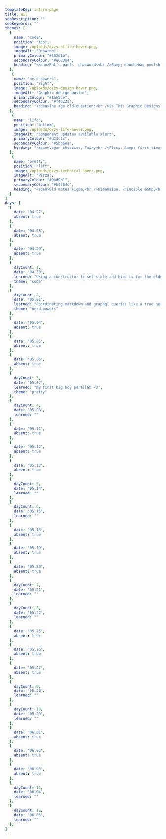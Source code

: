 ```yaml
---
templateKey: intern-page
title: Wil
seoDescription: ""
seoKeywords: ""
themes: [
  {
    name: "code",
    position: "top",
    image: /uploads/ozzy-office-hover.png,
    imageAlt: "Drawing",
    primaryColour: "#502d1b",
    secondaryColour: "#e683a4",
    heading: "<span>Pat’s pants, passwords<br />&amp; douchebag pool<br />table owners.</span>"
  },
   {
    name: "nerd-powers",
    position: "right",
    image: /uploads/ozzy-design-hover.png,
    imageAlt: "Graphic design poster",
    primaryColour: "#1b65ce",
    secondaryColour: "#f4b233",
    heading: "<span>The age old question:<br />Is This Graphic Designs?<br />(Hint: 5 degrees)</span>"
  },
   {
    name: "life",
    position: "bottom",
    image: /uploads/ozzy-life-hover.png,
    imageAlt: "Component updates available alert",
    primaryColour: "#d23c1c",
    secondaryColour: "#5bb6ea",
    heading: "<span>Vegan cheezies, Fairy<br />Floss, &amp; first time<br />birthday cakes.</span>"
  },
   {
    name: "pretty",
    position: "left",
    image: /uploads/ozzy-technical-hover.png,
    imageAlt: "Pizza",
    primaryColour: "#9ad9b1",
    secondaryColour: "#b4204c",
    heading: "<span>Old mates Figma,<br />Dimension, Principle &amp;<br />Pantone.</span>"
  }
]
days: [
  {
    date: "04.27",
    absent: true
  },
  {
    date: "04.28",
    absent: true
  },
  {
    date: "04.29",
    absent: true
  },
  {
    dayCount: 1, 
    date: "04.30",
    learned: "Using a constructor to set state and bind is for the elderly.",
    theme: "code"
  },
  { 
    dayCount: 2, 
    date: "05.01",
    learned: "Coordinating markdown and graphql queries like a true nerd",
    theme: "nerd-powers"
  },
  {
    date: "05.04",
    absent: true
  },
  {
    date: "05.05",
    absent: true
  },
  {
    date: "05.06",
    absent: true
  },  
  {
    dayCount: 3, 
    date: "05.07",
    learned: "my first big boy parallax <3",
    theme: "pretty"
  },
  { 
    dayCount: 4, 
    date: "05.08",
    learned: ""
  },
  {
    date: "05.11",
    absent: true
  },
  {
    date: "05.12",
    absent: true
  },
  {
    date: "05.13",
    absent: true
  },  
  {
    dayCount: 5, 
    date: "05.14",
    learned: ""
  },
  { 
    dayCount: 6, 
    date: "05.15",
    learned: ""
  },
  {
    date: "05.18",
    absent: true
  },
  {
    date: "05.19",
    absent: true
  },
  {
    date: "05.20",
    absent: true
  },  
  {
    dayCount: 7, 
    date: "05.21",
    learned: ""
  },
  { 
    dayCount: 8, 
    date: "05.22",
    learned: ""
  },
  {
    date: "05.25",
    absent: true
  },
  {
    date: "05.26",
    absent: true
  },
  {
    date: "05.27",
    absent: true
  },  
  {
    dayCount: 9, 
    date: "05.28",
    learned: ""
  },
  { 
    dayCount: 10, 
    date: "05.29",
    learned: ""
  },
  {
    date: "06.01",
    absent: true
  },
  {
    date: "06.02",
    absent: true
  },
  {
    date: "06.03",
    absent: true
  },  
  {
    dayCount: 11, 
    date: "06.04",
    learned: ""
  },
  { 
    dayCount: 12, 
    date: "06.05",
    learned: ""
  },
]
---
```


